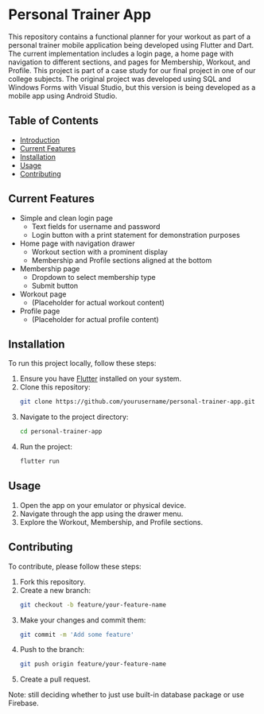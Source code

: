 # Personal Trainer App

This repository contains a functional planner for your workout as part of a personal trainer mobile application being developed using Flutter and Dart. The current implementation includes a login page, a home page with navigation to different sections, and pages for Membership, Workout, and Profile. This project is part of a case study for our final project in one of our college subjects. The original project was developed using SQL and Windows Forms with Visual Studio, but this version is being developed as a mobile app using Android Studio.

## Table of Contents

- [Introduction](#introduction)
- [Current Features](#current-features)
- [Installation](#installation)
- [Usage](#usage)
- [Contributing](#contributing)

## Current Features

- Simple and clean login page
  - Text fields for username and password
  - Login button with a print statement for demonstration purposes
- Home page with navigation drawer
  - Workout section with a prominent display
  - Membership and Profile sections aligned at the bottom
- Membership page
  - Dropdown to select membership type
  - Submit button
- Workout page
  - (Placeholder for actual workout content)
- Profile page
  - (Placeholder for actual profile content)

## Installation

To run this project locally, follow these steps:

1. Ensure you have [Flutter](https://flutter.dev/docs/get-started/install) installed on your system.
2. Clone this repository:
    ```bash
    git clone https://github.com/yourusername/personal-trainer-app.git
    ```
3. Navigate to the project directory:
    ```bash
    cd personal-trainer-app
    ```
4. Run the project:
    ```bash
    flutter run
    ```

## Usage

1. Open the app on your emulator or physical device.
2. Navigate through the app using the drawer menu.
3. Explore the Workout, Membership, and Profile sections.

## Contributing

To contribute, please follow these steps:

1. Fork this repository.
2. Create a new branch:
    ```bash
    git checkout -b feature/your-feature-name
    ```
3. Make your changes and commit them:
    ```bash
    git commit -m 'Add some feature'
    ```
4. Push to the branch:
    ```bash
    git push origin feature/your-feature-name
    ```
5. Create a pull request.

Note: still deciding whether to just use built-in database package or use Firebase.
